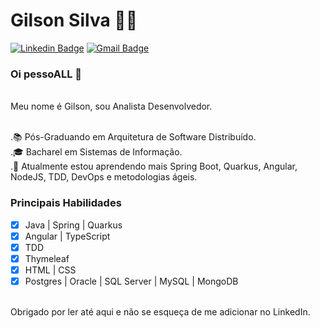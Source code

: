 # Gilson Silva :man_technologist:

[![Linkedin Badge](https://img.shields.io/badge/-LinkedIn-blue?style=flat-square&logo=Linkedin&logoColor=white&link=https://www.linkedin.com/in/gilsoncostadasilva/)](https://www.linkedin.com/in/gilsoncostadasilva/)
[![Gmail Badge](https://img.shields.io/badge/-Gmail-c14438?style=flat-square&logo=Gmail&logoColor=white&link=mailto:gilsonsilvati@gmail.com)](mailto:gilsonsilvati@gmail.com/)
<br/>

### Oi pessoALL 👋

<br/>Meu nome é Gilson, sou Analista Desenvolvedor.

<br/>.📚 Pós-Graduando em Arquitetura de Software Distribuído.
<br/>.🎓 Bacharel em Sistemas de Informação.
<br/>.🌱 Atualmente estou aprendendo mais Spring Boot, Quarkus, Angular, NodeJS, TDD, DevOps e metodologias ágeis.

### Principais Habilidades

- [x] Java | Spring | Quarkus
- [x] Angular | TypeScript
- [x] TDD
- [x] Thymeleaf
- [x] HTML | CSS
- [x] Postgres | Oracle | SQL Server | MySQL | MongoDB

<br/>Obrigado por ler até aqui e não se esqueça de me adicionar no LinkedIn.
